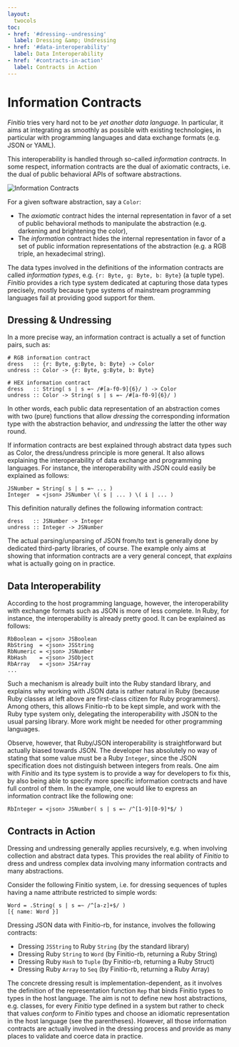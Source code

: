 ```yaml
---
layout:
  twocols
toc:
- href: '#dressing--undressing'
  label: Dressing &amp; Undressing
- href: '#data-interoperability'
  label: Data Interoperability
- href: '#contracts-in-action'
  label: Contracts in Action
---
```

# Information Contracts

*Finitio* tries very hard not to be *yet another data language*. In
particular, it aims at integrating as smoothly as possible with existing
technologies, in particular with programming languages and data exchange
formats (e.g. JSON or YAML).

This interoperability is handled through so-called *information contracts*. In
some respect, information contracts are the dual of axiomatic contracts, i.e.
the dual of public behavioral APIs of software abstractions.

![Information Contracts](/img/contracts.png)

For a given software abstraction, say a `Color`:

* The *axiomatic* contract hides the internal representation in favor of a set
  of public behavioral methods to manipulate the abstraction (e.g. darkening
  and brightening the color),
* The *information* contract hides the internal representation in favor of a
  set of public information representations of the abstraction (e.g. a RGB
  triple, an hexadecimal string).

The data types involved in the definitions of the information contracts are
called *information types*, e.g. `{r: Byte, g: Byte, b: Byte}` (a tuple type).
*Finitio* provides a rich type system dedicated at capturing those data types
precisely, mostly because type systems of mainstream programming languages
fail at providing good support for them.

## Dressing &amp; Undressing

In a more precise way, an information contract is actually a set of
function pairs, such as:

```finitio
# RGB information contract
dress   :: {r: Byte, g:Byte, b: Byte} -> Color
undress :: Color -> {r: Byte, g:Byte, b: Byte}

# HEX information contract
dress   :: String( s | s =~ /#[a-f0-9]{6}/ ) -> Color
undress :: Color -> String( s | s =~ /#[a-f0-9]{6}/ )
```

In other words, each public data representation of an abstraction comes
with two (pure) functions that allow *dressing* the corresponding
information type with the abstraction behavior, and *undressing* the latter
the other way round.

If information contracts are best explained through abstract data types
such as Color, the dress/undress principle is more general. It also allows
explaining the interoperability of data exchange and programming languages.
For instance, the interoperability with JSON could easily be explained as
follows:

```finitio
JSNumber = String( s | s =~ ... )
Integer  = <json> JSNumber \( s | ... ) \( i | ... )
```

This definition naturally defines the following information contract:

```finitio
dress   :: JSNumber -> Integer
undress :: Integer -> JSNumber
```

The actual parsing/unparsing of JSON from/to text is generally done by
dedicated third-party libraries, of course. The example only aims at showing
that information contracts are a very general concept, that *explains*
what is actually going on in practice.

## Data Interoperability

According to the host programming language, however, the interoperability
with exchange formats such as JSON is more of less complete. In Ruby, for
instance, the interoperability is already pretty good. It can be explained as
follows:

```finitio
RbBoolean = <json> JSBoolean
RbString  = <json> JSString
RbNumeric = <json> JSNumber
RbHash    = <json> JSObject
RbArray   = <json> JSArray
...
```

Such a mechanism is already built into the Ruby standard library, and explains
why working with JSON data is rather natural in Ruby (because Ruby classes at
left above are first-class citizen for Ruby programmers). Among others, this
allows Finitio-rb to be kept simple, and work with the Ruby type system only,
delegating the interoperability with JSON to the usual parsing library. More
work might be needed for other programming languages.

Observe, however, that Ruby/JSON interoperability is straightforward but
actually biased towards JSON. The developer has absolutely no way of stating
that some value must be a Ruby `Integer`, since the JSON
specification does not distinguish between integers from reals. One aim with
*Finitio* and its type system is to provide a way for developers to fix this,
by also being able to specify more specific information contracts and have
full control of them. In the example, one would like to express an information
contract like the following one:

```finitio
RbInteger = <json> JSNumber( s | s =~ /^[1-9][0-9]*$/ )
```

## Contracts in Action

Dressing and undressing generally applies recursively, e.g. when involving
collection and abstract data types. This provides the real ability of
*Finitio* to dress and undress complex data involving many information
contracts and many abstractions.

Consider the following Finitio system, i.e. for dressing sequences of tuples
having a name attribute restricted to simple words:

```finitio
Word = .String( s | s =~ /^[a-z]+$/ )
[{ name: Word }]
```

Dressing JSON data with Finitio-rb, for instance, involves the following contracts:

* Dressing `JSString` to Ruby `String` (by the standard library)
* Dressing Ruby `String` to `Word` (by Finitio-rb, returning a Ruby String)
* Dressing Ruby `Hash` to `Tuple` (by Finitio-rb, returning a Ruby Struct)
* Dressing Ruby `Array` to `Seq` (by Finitio-rb, returning a Ruby Array)

The concrete dressing result is implementation-dependent, as it involves the
definition of the representation function `Rep` that binds Finitio types to
types in the host language. The aim is not to define new host abstractions,
e.g. classes, for every *Finitio* type defined in a system but rather to check
that values *conform* to *Finitio* types and choose an idiomatic
representation in the host language (see the parentheses). However, all those
information contracts are actually involved in the dressing process and
provide as many places to validate and coerce data in practice.
